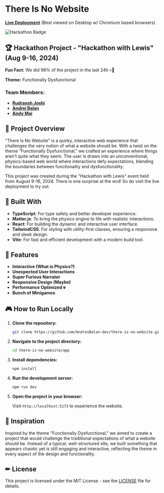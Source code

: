 # There Is No Website

**[Live Deployment](https://thereisnoweb.site/)** (Best viewed on Desktop w/ Chromium based browsers)

![Hackathon Badge](https://img.shields.io/badge/Hackathon-Hackathon_with_Lewis_2024-blue)

## :trophy: Hackathon Project - "Hackathon with Lewis" (Aug 9-16, 2024)
**Fun Fact:** We did 98% of the project in the last 24h 💀🥳

**Theme:** Functionally Dysfunctional

### Team Members:
- **[Rudransh Joshi](https://linkedin.com/in/rudraxd/)**
- **[Andrei Balan](https://www.linkedin.com/in/andrei-balan-dev/)**
- **[Andy Mai](https://www.linkedin.com/in/andy-m-883830231/)**

## 🚀 Project Overview

"There Is No Website" is a quirky, interactive web experience that challenges the very notion of what a website should be. With a twist on the theme "Functionally Dysfunctional," we crafted an experience where things aren't quite what they seem. The user is drawn into an unconventional, physics-based web world where interactions defy expectations, blending the boundaries between functionality and dysfunctionality.

This project was created during the "Hackathon with Lewis" event held from August 9-16, 2024.
There is one surprise at the end! So do visit the live deployment to try out.

## 🔧 Built With

- **TypeScript**: For type safety and better developer experience.
- **Matter.js**: To bring the physics engine to life with realistic interactions.
- **React**: For building the dynamic and interactive user interface.
- **TailwindCSS**: For styling with utility-first classes, ensuring a responsive and sleek design.
- **Vite**: For fast and efficient development with a modern build tool.

## 🧩 Features

- **Interactive (What is Physics?)**
- **Unexpected User Interactions**
- **Super Furious Narrator**
- **Responsive Design (Maybe)**
- **Performance Optimized :skull:**
- **Bunch of Minigames**

## 🎮 How to Run Locally

1. **Clone the repository:**

   ```bash
   git clone https://github.com/AndreiBalan-dev/there-is-no-website.git
   ```

2. **Navigate to the project directory:**

   ```bash
   cd there-is-no-website/app
   ```

3. **Install dependencies:**

   ```bash
   npm install
   ```

4. **Run the development server:**

   ```bash
   npm run dev
   ```

5. **Open the project in your browser:**

   Visit `http://localhost:5173` to experience the website.

## 🌟 Inspiration

Inspired by the theme "Functionally Dysfunctional," we aimed to create a project that would challenge the traditional expectations of what a website should be. Instead of a typical, well-structured site, we built something that appears chaotic yet is still engaging and interactive, reflecting the theme in every aspect of the design and functionality.

## ✏ License

This project is licensed under the MIT License - see the [LICENSE](./LICENSE) file for details.
